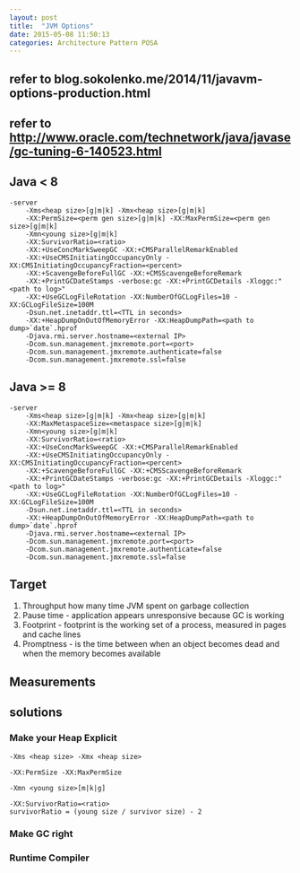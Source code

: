 ```yaml
---
layout: post
title:  "JVM Options"
date: 2015-05-08 11:50:13
categories: Architecture Pattern POSA
---
```

## refer to blog.sokolenko.me/2014/11/javavm-options-production.html

## refer to http://www.oracle.com/technetwork/java/javase/gc-tuning-6-140523.html

## Java < 8

    -server
        -Xms<heap size>[g|m|k] -Xmx<heap size>[g|m|k]
        -XX:PermSize=<perm gen size>[g|m|k] -XX:MaxPermSize=<perm gen size>[g|m|k]
        -Xmn<young size>[g|m|k]
        -XX:SurvivorRatio=<ratio>
        -XX:+UseConcMarkSweepGC -XX:+CMSParallelRemarkEnabled
        -XX:+UseCMSInitiatingOccupancyOnly -XX:CMSInitiatingOccupancyFraction=<percent>
        -XX:+ScavengeBeforeFullGC -XX:+CMSScavengeBeforeRemark
        -XX:+PrintGCDateStamps -verbose:gc -XX:+PrintGCDetails -Xloggc:"<path to log>"
        -XX:+UseGCLogFileRotation -XX:NumberOfGCLogFiles=10 -XX:GCLogFileSize=100M
        -Dsun.net.inetaddr.ttl=<TTL in seconds>
        -XX:+HeapDumpOnOutOfMemoryError -XX:HeapDumpPath=<path to dump>`date`.hprof
        -Djava.rmi.server.hostname=<external IP>
        -Dcom.sun.management.jmxremote.port=<port> 
        -Dcom.sun.management.jmxremote.authenticate=false 
        -Dcom.sun.management.jmxremote.ssl=false


## Java >= 8
    -server
        -Xms<heap size>[g|m|k] -Xmx<heap size>[g|m|k]
        -XX:MaxMetaspaceSize=<metaspace size>[g|m|k]
        -Xmn<young size>[g|m|k]
        -XX:SurvivorRatio=<ratio>
        -XX:+UseConcMarkSweepGC -XX:+CMSParallelRemarkEnabled
        -XX:+UseCMSInitiatingOccupancyOnly -XX:CMSInitiatingOccupancyFraction=<percent>
        -XX:+ScavengeBeforeFullGC -XX:+CMSScavengeBeforeRemark
        -XX:+PrintGCDateStamps -verbose:gc -XX:+PrintGCDetails -Xloggc:"<path to log>"
        -XX:+UseGCLogFileRotation -XX:NumberOfGCLogFiles=10 -XX:GCLogFileSize=100M
        -Dsun.net.inetaddr.ttl=<TTL in seconds>
        -XX:+HeapDumpOnOutOfMemoryError -XX:HeapDumpPath=<path to dump>`date`.hprof
        -Djava.rmi.server.hostname=<external IP>
        -Dcom.sun.management.jmxremote.port=<port> 
        -Dcom.sun.management.jmxremote.authenticate=false 
        -Dcom.sun.management.jmxremote.ssl=false

## Target

1. Throughput how many time JVM spent on garbage collection
2. Pause time - application appears unresponsive because GC is working
3. Footprint - footprint is the working set of a process, measured in pages and cache lines
4. Promptness - is the time between when an object becomes dead and when the memory becomes available

## Measurements



## solutions

### Make your Heap Explicit
    -Xms <heap size> -Xmx <heap size>

    -XX:PermSize -XX:MaxPermSize

    -Xmn <young size>[m|k|g]

    -XX:SurvivorRatio=<ratio>
    survivorRatio = (young size / survivor size) - 2

### Make GC right

### Runtime Compiler


